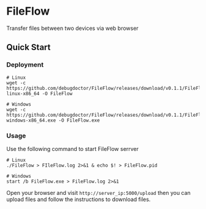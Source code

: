 # FileFlow
Transfer files between two devices via web browser

## Quick Start

### Deployment

```shell
# Linux
wget -c https://github.com/debugdoctor/FileFlow/releases/download/v0.1.1/FileFlow-linux-x86_64 -O FileFlow

# Windows
wget -c https://github.com/debugdoctor/FileFlow/releases/download/v0.1.1/FileFlow-windows-x86_64.exe -O FileFlow.exe
```

### Usage
Use the following command to start FileFlow serrver

```shell
# Linux
./FileFlow > FIleFlow.log 2>&1 & echo $! > FileFlow.pid

# Windows
start /b FileFlow.exe > FileFlow.log 2>&1
```

Open your browser and visit `http://server_ip:5000/upload` then you can upload files and follow the instructions to download files.
